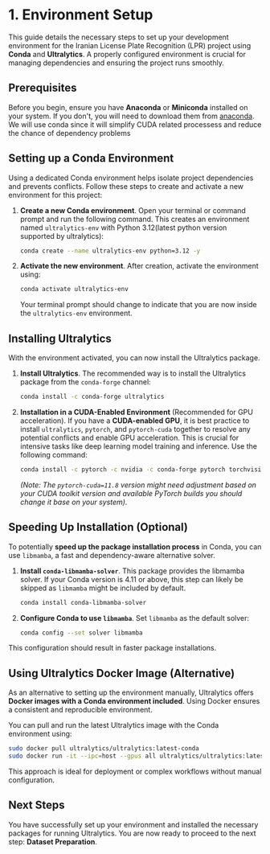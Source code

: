 # 1. Environment Setup

This guide details the necessary steps to set up your development environment for the Iranian License Plate Recognition (LPR) project using **Conda** and **Ultralytics**. A properly configured environment is crucial for managing dependencies and ensuring the project runs smoothly.

## Prerequisites

Before you begin, ensure you have **Anaconda** or **Miniconda** installed on your system. If you don't, you will need to download them from  [anaconda](https://www.anaconda.com/download). We will use conda since it will simplify CUDA related processess and reduce the chance of dependency problems

## Setting up a Conda Environment

Using a dedicated Conda environment helps isolate project dependencies and prevents conflicts. Follow these steps to create and activate a new environment for this project:

1.  **Create a new Conda environment**. Open your terminal or command prompt and run the following command. This creates an environment named `ultralytics-env` with Python 3.12(latest python version supported by ultralytics):

    ```bash
    conda create --name ultralytics-env python=3.12 -y
    ```

2.  **Activate the new environment**. After creation, activate the environment using:

    ```bash
    conda activate ultralytics-env
    ```

    Your terminal prompt should change to indicate that you are now inside the `ultralytics-env` environment.

## Installing Ultralytics

With the environment activated, you can now install the Ultralytics package.

1.  **Install Ultralytics**. The recommended way is to install the Ultralytics package from the `conda-forge` channel:

    ```bash
    conda install -c conda-forge ultralytics
    ```

2.  **Installation in a CUDA-Enabled Environment** (Recommended for GPU acceleration). If you have a **CUDA-enabled GPU**, it is best practice to install `ultralytics`, `pytorch`, and `pytorch-cuda` together to resolve any potential conflicts and enable GPU acceleration. This is crucial for intensive tasks like deep learning model training and inference. Use the following command:

    ```bash
    conda install -c pytorch -c nvidia -c conda-forge pytorch torchvision pytorch-cuda=11.8 ultralytics
    ```
    *(Note: The `pytorch-cuda=11.8` version might need adjustment based on your CUDA toolkit version and available PyTorch builds you should change it base on your system).*

## Speeding Up Installation (Optional)

To potentially **speed up the package installation process** in Conda, you can use `libmamba`, a fast and dependency-aware alternative solver.

1.  **Install `conda-libmamba-solver`**. This package provides the libmamba solver. If your Conda version is 4.11 or above, this step can likely be skipped as `libmamba` might be included by default.

    ```bash
    conda install conda-libmamba-solver
    ```

2.  **Configure Conda to use `libmamba`**. Set `libmamba` as the default solver:

    ```bash
    conda config --set solver libmamba
    ```

This configuration should result in faster package installations.

## Using Ultralytics Docker Image (Alternative)

As an alternative to setting up the environment manually, Ultralytics offers **Docker images with a Conda environment included**. Using Docker ensures a consistent and reproducible environment.

You can pull and run the latest Ultralytics image with the Conda environment using:

```bash
sudo docker pull ultralytics/ultralytics:latest-conda
sudo docker run -it --ipc=host --gpus all ultralytics/ultralytics:latest-conda # Example with GPU support
```

This approach is ideal for deployment or complex workflows without manual configuration.

## Next Steps

You have successfully set up your environment and installed the necessary packages for running Ultralytics. You are now ready to proceed to the next step: **Dataset Preparation**.
